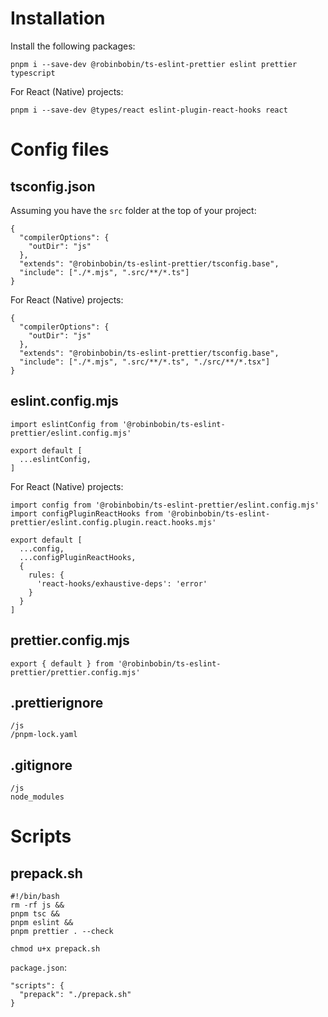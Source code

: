 # Installation

Install the following packages:

    pnpm i --save-dev @robinbobin/ts-eslint-prettier eslint prettier typescript

For React (Native) projects:

    pnpm i --save-dev @types/react eslint-plugin-react-hooks react

# Config files

## tsconfig.json

Assuming you have the `src` folder at the top of your project:

    {
      "compilerOptions": {
        "outDir": "js"
      },
      "extends": "@robinbobin/ts-eslint-prettier/tsconfig.base",
      "include": ["./*.mjs", ".src/**/*.ts"]
    }

For React (Native) projects:

    {
      "compilerOptions": {
        "outDir": "js"
      },
      "extends": "@robinbobin/ts-eslint-prettier/tsconfig.base",
      "include": ["./*.mjs", ".src/**/*.ts", "./src/**/*.tsx"]
    }

## eslint.config.mjs

    import eslintConfig from '@robinbobin/ts-eslint-prettier/eslint.config.mjs'

    export default [
      ...eslintConfig,
    ]

For React (Native) projects:

    import config from '@robinbobin/ts-eslint-prettier/eslint.config.mjs'
    import configPluginReactHooks from '@robinbobin/ts-eslint-prettier/eslint.config.plugin.react.hooks.mjs'

    export default [
      ...config,
      ...configPluginReactHooks,
      {
        rules: {
          'react-hooks/exhaustive-deps': 'error'
        }
      }
    ]

## prettier.config.mjs

    export { default } from '@robinbobin/ts-eslint-prettier/prettier.config.mjs'

## .prettierignore

    /js
    /pnpm-lock.yaml

## .gitignore

    /js
    node_modules

# Scripts

## prepack.sh

    #!/bin/bash
    rm -rf js &&
    pnpm tsc &&
    pnpm eslint &&
    pnpm prettier . --check

<!-- -->

    chmod u+x prepack.sh

`package.json`:

    "scripts": {
      "prepack": "./prepack.sh"
    }

